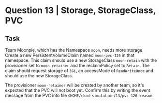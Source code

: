 # Question 13 | Storage, StorageClass, PVC

## Task
Team Moonpie, which has the Namespace `moon`, needs more storage. Create a new PersistentVolumeClaim named `moon-pvc-126` in that namespace. This claim should use a new StorageClass `moon-retain` with the provisioner set to `moon-retainer` and the reclaimPolicy set to `Retain`. The claim should request storage of `3Gi`, an accessMode of `ReadWriteOnce` and should use the new StorageClass.

The provisioner `moon-retainer` will be created by another team, so it's expected that the PVC will not boot yet. Confirm this by writing the event message from the PVC into file `$HOME/ckad-simulation/13/pvc-126-reason`.

